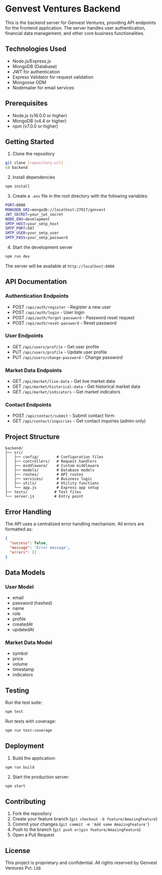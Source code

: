 # Genvest Ventures Backend

This is the backend server for Genvest Ventures, providing API endpoints for the frontend application. The server handles user authentication, financial data management, and other core business functionalities.

## Technologies Used

- Node.js/Express.js
- MongoDB (Database)
- JWT for authentication
- Express Validator for request validation
- Mongoose ODM
- Nodemailer for email services

## Prerequisites

- Node.js (v16.0.0 or higher)
- MongoDB (v4.4 or higher)
- npm (v7.0.0 or higher)

## Getting Started

1. Clone the repository

```bash
git clone [repository-url]
cd backend
```

2. Install dependencies

```bash
npm install
```

3. Create a `.env` file in the root directory with the following variables:

```bash
PORT=8000
MONGODB_URI=mongodb://localhost:27017/genvest
JWT_SECRET=your_jwt_secret
NODE_ENV=development
SMTP_HOST=your_smtp_host
SMTP_PORT=587
SMTP_USER=your_smtp_user
SMTP_PASS=your_smtp_password
```

4. Start the development server

```bash
npm run dev
```

The server will be available at `http://localhost:8000`

## API Documentation

### Authentication Endpoints

- POST `/api/auth/register` - Register a new user
- POST `/api/auth/login` - User login
- POST `/api/auth/forgot-password` - Password reset request
- POST `/api/auth/reset-password` - Reset password

### User Endpoints

- GET `/api/users/profile` - Get user profile
- PUT `/api/users/profile` - Update user profile
- PUT `/api/users/change-password` - Change password

### Market Data Endpoints

- GET `/api/market/live-data` - Get live market data
- GET `/api/market/historical-data` - Get historical market data
- GET `/api/market/indicators` - Get market indicators

### Contact Endpoints

- POST `/api/contact/submit` - Submit contact form
- GET `/api/contact/inquiries` - Get contact inquiries (admin only)

## Project Structure

```
backend/
├── src/
│   ├── config/        # Configuration files
│   ├── controllers/   # Request handlers
│   ├── middleware/    # Custom middleware
│   ├── models/        # Database models
│   ├── routes/        # API routes
│   ├── services/      # Business logic
│   ├── utils/         # Utility functions
│   └── app.js         # Express app setup
├── tests/            # Test files
└── server.js         # Entry point
```

## Error Handling

The API uses a centralized error handling mechanism. All errors are formatted as:

```json
{
  "success": false,
  "message": "Error message",
  "errors": []
}
```

## Data Models

### User Model

- email
- password (hashed)
- name
- role
- profile
- createdAt
- updatedAt

### Market Data Model

- symbol
- price
- volume
- timestamp
- indicators

## Testing

Run the test suite:

```bash
npm test
```

Run tests with coverage:

```bash
npm run test:coverage
```

## Deployment

1. Build the application:

```bash
npm run build
```

2. Start the production server:

```bash
npm start
```

## Contributing

1. Fork the repository
2. Create your feature branch (`git checkout -b feature/AmazingFeature`)
3. Commit your changes (`git commit -m 'Add some AmazingFeature'`)
4. Push to the branch (`git push origin feature/AmazingFeature`)
5. Open a Pull Request

## License

This project is proprietary and confidential. All rights reserved by Genvest Ventures Pvt. Ltd.
